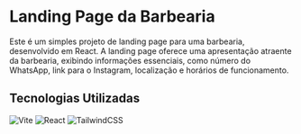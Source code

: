 # Landing Page da Barbearia

Este é um simples projeto de landing page para uma barbearia, desenvolvido em React. A landing page oferece uma apresentação atraente da barbearia, exibindo informações essenciais, como número do WhatsApp, link para o Instagram, localização e horários de funcionamento.

## Tecnologias Utilizadas
![Vite](https://img.shields.io/badge/vite-%23646CFF.svg?style=for-the-badge&logo=vite&logoColor=white)
![React](https://img.shields.io/badge/react-%2320232a.svg?style=for-the-badge&logo=react&logoColor=%2361DAFB)
![TailwindCSS](https://img.shields.io/badge/tailwindcss-%2338B2AC.svg?style=for-the-badge&logo=tailwind-css&logoColor=white)
